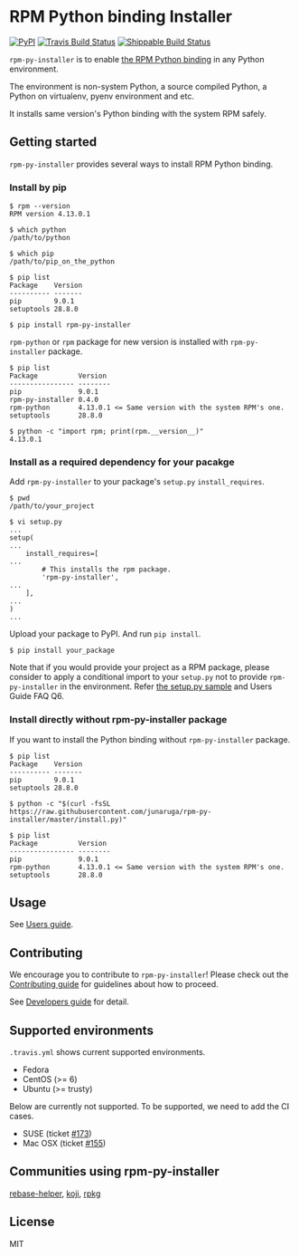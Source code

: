 # RPM Python binding Installer
[![PyPI](https://img.shields.io/pypi/v/rpm-py-installer.svg)](https://pypi.python.org/pypi/rpm-py-installer)
[![Travis Build Status](https://travis-ci.org/junaruga/rpm-py-installer.svg?branch=master)](https://travis-ci.org/junaruga/rpm-py-installer)
[![Shippable Build Status](https://api.shippable.com/projects/5bb13c0997da11060049f4ad/badge?branch=master)](https://app.shippable.com/github/junaruga/rpm-py-installer/runs?branchName=master)

`rpm-py-installer` is to enable [the RPM Python binding](https://github.com/rpm-software-management/rpm/tree/master/python) in any Python environment.

The environment is non-system Python, a source compiled Python, a Python on virtualenv, pyenv environment and etc.

It installs same version's Python binding with the system RPM safely.

## Getting started

`rpm-py-installer` provides several ways to install RPM Python binding.

### Install by pip

```
$ rpm --version
RPM version 4.13.0.1

$ which python
/path/to/python

$ which pip
/path/to/pip_on_the_python

$ pip list
Package    Version
---------- -------
pip        9.0.1
setuptools 28.8.0

$ pip install rpm-py-installer
```

`rpm-python` or `rpm` package for new version is installed with `rpm-py-installer` package.

```
$ pip list
Package          Version
---------------- --------
pip              9.0.1
rpm-py-installer 0.4.0
rpm-python       4.13.0.1 <= Same version with the system RPM's one.
setuptools       28.8.0

$ python -c "import rpm; print(rpm.__version__)"
4.13.0.1
```

### Install as a required dependency for your pacakge

Add `rpm-py-installer` to your package's `setup.py` `install_requires`.

```
$ pwd
/path/to/your_project

$ vi setup.py
...
setup(
...
    install_requires=[
...
        # This installs the rpm package.
        'rpm-py-installer',
...
    ],
...
)
...
```

Upload your package to PyPI.
And run `pip install`.

```
$ pip install your_package
```

Note that if you would provide your project as a RPM package, please consider to apply a conditional import to your `setup.py` not to provide `rpm-py-installer` in the environment. Refer [the setup.py sample](/tests/sample/setup.py) and Users Guide FAQ Q6.


### Install directly without rpm-py-installer package

If you want to install the Python binding without `rpm-py-installer` package.

```
$ pip list
Package    Version
---------- -------
pip        9.0.1
setuptools 28.8.0

$ python -c "$(curl -fsSL https://raw.githubusercontent.com/junaruga/rpm-py-installer/master/install.py)"

$ pip list
Package          Version
---------------- --------
pip              9.0.1
rpm-python       4.13.0.1 <= Same version with the system RPM's one.
setuptools       28.8.0
```

## Usage

See [Users guide](docs/users_guide.md).

## Contributing

We encourage you to contribute to `rpm-py-installer`! Please check out the [Contributing guide](CONTRIBUTING.md) for guidelines about how to proceed.

See [Developers guide](docs/developers_guide.md) for detail.

## Supported environments

`.travis.yml` shows current supported environments.

* Fedora
* CentOS (>= 6)
* Ubuntu (>= trusty)

Below are currently not supported. To be supported, we need to add the CI cases.

* SUSE (ticket [#173](https://github.com/junaruga/rpm-py-installer/issues/173))
* Mac OSX (ticket [#155](https://github.com/junaruga/rpm-py-installer/issues/155))

## Communities using rpm-py-installer

[rebase-helper](https://github.com/rebase-helper/rebase-helper), [koji](https://pagure.io/koji), [rpkg](https://pagure.io/rpkg)

## License

MIT
